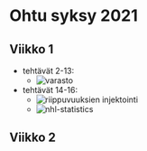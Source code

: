 # Ohtu **syksy** 2021
## Viikko 1
* tehtävät 2-13:
  - ![varasto](https://github.com/J-Uhero/ohtu-2021-viikko1)
* tehtävät 14-16:
  - ![riippuvuuksien injektointi](https://github.com/J-Uhero/ohtu-kevat-2021/tree/main/viikko1/riippuvuuksien-injektointi-1)
  - ![nhl-statistics](https://github.com/J-Uhero/ohtu-kevat-2021/tree/main/viikko1/nhl-statistics-1)

## Viikko 2
